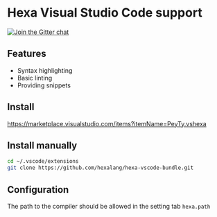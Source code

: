 # Hexa Visual Studio Code support

[![Join the Gitter chat](https://badges.gitter.im/hexalang/hexalang.svg)](https://gitter.im/hexalang/VSCode?utm_source=share-link&utm_medium=link&utm_campaign=share-link)

## Features

 - Syntax highlighting
 - Basic linting
 - Providing snippets

## Install

<https://marketplace.visualstudio.com/items?itemName=PeyTy.vshexa>

## Install manually

```sh
cd ~/.vscode/extensions
git clone https://github.com/hexalang/hexa-vscode-bundle.git
```

## Configuration

The path to the compiler should be allowed in the setting tab `hexa.path`
